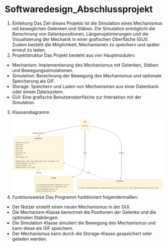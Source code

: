 # Softwaredesign_Abschlussprojekt
1. Einleitung
Das Ziel dieses Projekts ist die Simulation eines Mechanismus mit beweglichen Gelenken und Stäben. Die Simulation ermöglicht die Berechnung von Gelenkpositionen, Längenoptimierungen und die Visualisierung der Mechanik in einer grafischen Oberfläche (GUI). Zudem besteht die Möglichkeit, Mechanismen zu speichern und später erneut zu laden.
2. Projektstruktur
Das Projekt besteht aus vier Hauptmodulen:
-	Mechanism: Implementierung des Mechanismus mit Gelenken, Stäben und Bewegungssimulationen.
-	Simulation: Berechnung der Bewegung des Mechanismus und optionale Speicherung als GIF.
-	Storage: Speichern und Laden von Mechanismen aus einer Datenbank oder einem Dateisystem.
-	GUI: Eine grafische Benutzeroberfläche zur Interaktion mit der Simulation.
3. Klassendiagramm
![UML-Diagramm](Images/UML-Diagramm.png)
4. Funktionsweise
Das Programm funktioniert folgendermaßen:
-	Der Nutzer erstellt einen neuen Mechanismus in der GUI.
-	Die Mechanism-Klasse berechnet die Positionen der Gelenke und die optimalen Stablängen.
-	Die Simulation-Klasse simuliert die Bewegung des Mechanismus und kann diese als GIF speichern.
-	Der Mechanismus kann durch die Storage-Klasse gespeichert oder geladen werden.
